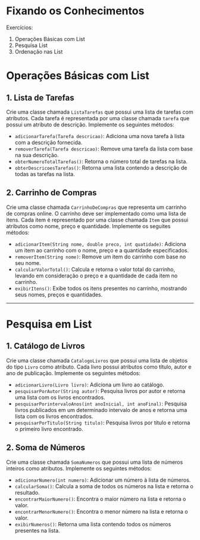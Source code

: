 # Fixando os Conhecimentos
Exercícios:
1. Operações Básicas com List
2. Pesquisa List
3. Ordenação nas List

# Operações Básicas com List

## 1. Lista de Tarefas
Crie uma classe chamada `ListaTarefas` que possui uma lista de tarefas com atributos. 
Cada tarefa é representada por uma classe chamada `tarefa` que possui um atributo de descrição.
Implemente os seguintes métodos:
* `adicionarTarefa(Tarefa descricao)`: Adiciona uma nova tarefa à lista com a descrição fornecida.
* `removerTarefa(Tarefa descricao)`: Remove uma tarefa da lista com base na sua descrição.
* `obterNumeroTotalTarefas()`: Retorna o número total de tarefas na lista.
* `obterDescricoesTarefas()`: Retorna uma lista contendo a descrição de todas as tarefas na lista.

## 2. Carrinho de Compras
Crie uma classe chamada `CarrinhoDeCompras` que representa um carrinho de compras online. O carrinho deve ser implementado
como uma lista de itens.
Cada item é representado por uma classe chamada `Item` que possui atributos como nome, preço e quantidade. Implemente os seguites métodos:
* `adicionarItem(String nome, double preco, int quatidade)`: Adiciona um item ao carrinho com o nome, preço e a quantidade especificados.
* `removerItem(String nome)`: Remove um item do carrinho com base no seu nome.
* `calcularValorTotal()`: Calcula e retorna o valor total do carrinho, levando em consideração o preço e a quantidade de cada item no carrinho.
* `exibirItens()`: Exibe todos os itens presentes no carrinho, mostrando seus nomes, preços e quantidades.

---
# Pesquisa em List 

## 1. Catálogo de Livros
Crie uma classe chamada `CatalogoLivros` que possui uma lista de objetos do tipo `Livro` como atributo. Cada livro possui atributos como título,
autor e ano de publicação. Implemente os seguintes métodos:
* `adicionarLivro(Livro livro)`: Adiciona um livro ao catálogo.
* `pesquisarPorAutor(String autor)`: Pesquisa livros por autor e retorna uma lista com os livros encontrados.
* `pesquisarPorintervaloAnos(int anoInicial, int anoFinal)`: Pesquisa livros publicados em um determinado intervalo de anos e retorna uma lista com os livros encontrados.
*  `pesquisarPorTitulo(String titulo)`: Pesquisa livros por título e retorna o primeiro livro encontrado.

## 2. Soma de Números
Crie uma classe chamada `SomaNumeros` que possui uma lista de números inteiros como atributos. Implemente os seguintes métodos:
* `adicionarNumero(int numero)`: Adicionar um número à lista de números.
* `calcularSoma()`: Calcula a soma de todos os números na lista e retorna o resultado.
* `encontrarMaiorNumero()`: Encontra o maior número na lista e retorna o valor.
* `encontrarMenorNumero()`: Encontra o menor número na lista e retorna o valor.
* `exibirNumeros()`: Retorna uma lista contendo todos os números presentes na lista.